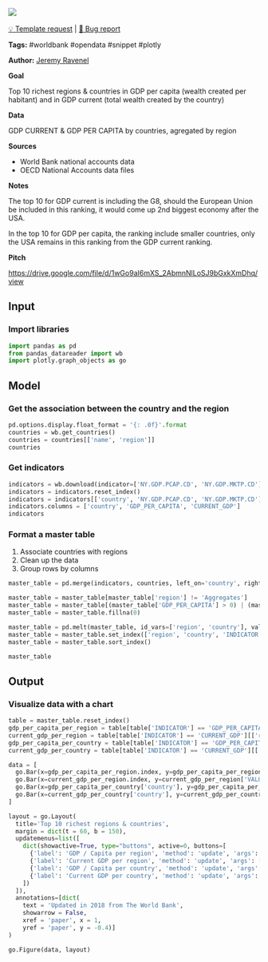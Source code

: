 <a href="https://app.naas.ai/user-redirect/naas/downloader?url=https://raw.githubusercontent.com/jupyter-naas/awesome-notebooks/master/WorldBank/WorldBank_Richest_countries_top10.ipynb" target="_parent"><img src="https://naasai-public.s3.eu-west-3.amazonaws.com/open_in_naas.svg"/></a><br><br><a href="https://github.com/jupyter-naas/awesome-notebooks/issues/new?assignees=&labels=&template=template-request.md&title=Tool+-+Action+of+the+notebook+">💡 Template request</a> | <a href="https://github.com/jupyter-naas/awesome-notebooks/issues/new?assignees=&labels=&template=bug_report.md&title=">🚨 Bug report</a>

**Tags:** #worldbank #opendata #snippet #plotly

**Author:** [Jeremy Ravenel](https://www.linkedin.com/in/ACoAAAJHE7sB5OxuKHuzguZ9L6lfDHqw--cdnJg/)

**Goal**

Top 10 richest regions & countries in GDP per capita (wealth created per habitant) and in GDP current (total wealth created by the country)

**Data**

GDP CURRENT & GDP PER CAPITA by countries, agregated by region

**Sources**

* World Bank national accounts data
* OECD National Accounts data files 

**Notes**

The top 10 for GDP current is including the G8, should the European Union be included in this ranking, it would come up 2nd biggest economy after the USA. 

In the top 10 for GDP per capita, the ranking include smaller countries, only the USA remains in this ranking from the GDP current ranking.


**Pitch**

https://drive.google.com/file/d/1wGo9aI6mXS_2AbmnNlLoSJ9bGxkXmDhq/view

## Input

### Import libraries


```python
import pandas as pd
from pandas_datareader import wb
import plotly.graph_objects as go
```

## Model

### Get the association between the country and the region


```python
pd.options.display.float_format = '{: .0f}'.format
countries = wb.get_countries()
countries = countries[['name', 'region']]
countries
```

### Get indicators



```python
indicators = wb.download(indicator=['NY.GDP.PCAP.CD', 'NY.GDP.MKTP.CD'], country='all', start=2018, end=2018)
indicators = indicators.reset_index()
indicators = indicators[['country', 'NY.GDP.PCAP.CD', 'NY.GDP.MKTP.CD']]
indicators.columns = ['country', 'GDP_PER_CAPITA', 'CURRENT_GDP']
indicators
```

### Format a master table

1. Associate countries with regions
1. Clean up the data
1. Group rows by columns 


```python
master_table = pd.merge(indicators, countries, left_on='country', right_on='name')

master_table = master_table[master_table['region'] != 'Aggregates']
master_table = master_table[(master_table['GDP_PER_CAPITA'] > 0) | (master_table['CURRENT_GDP'] > 0)]
master_table = master_table.fillna(0)

master_table = pd.melt(master_table, id_vars=['region', 'country'], value_vars=['GDP_PER_CAPITA', 'CURRENT_GDP'], var_name='INDICATOR', value_name='VALUE')
master_table = master_table.set_index(['region', 'country', 'INDICATOR'])
master_table = master_table.sort_index()

master_table
```

## Output

### Visualize data with a chart


```python
table = master_table.reset_index()
gdp_per_capita_per_region = table[table['INDICATOR'] == 'GDP_PER_CAPITA'][['region', 'VALUE']].groupby('region').mean().sort_values('VALUE', ascending=False)
current_gdp_per_region = table[table['INDICATOR'] == 'CURRENT_GDP'][['region', 'VALUE']].groupby('region').mean().sort_values('VALUE', ascending=False)
gdp_per_capita_per_country = table[table['INDICATOR'] == 'GDP_PER_CAPITA'][['country', 'VALUE']].sort_values('VALUE', ascending=False).head(10)
current_gdp_per_country = table[table['INDICATOR'] == 'CURRENT_GDP'][['country', 'VALUE']].sort_values('VALUE', ascending=False).head(10)

data = [
  go.Bar(x=gdp_per_capita_per_region.index, y=gdp_per_capita_per_region['VALUE'], text=gdp_per_capita_per_region['VALUE'], textposition='outside'),
  go.Bar(x=current_gdp_per_region.index, y=current_gdp_per_region['VALUE'], text=current_gdp_per_region['VALUE'], textposition='outside', visible=False),
  go.Bar(x=gdp_per_capita_per_country['country'], y=gdp_per_capita_per_country['VALUE'], text=gdp_per_capita_per_country['VALUE'], textposition='outside', visible=False),
  go.Bar(x=current_gdp_per_country['country'], y=current_gdp_per_country['VALUE'], text=current_gdp_per_country['VALUE'], textposition='outside', visible=False),
]

layout = go.Layout(
  title='Top 10 richest regions & countries',
  margin = dict(t = 60, b = 150),
  updatemenus=list([
    dict(showactive=True, type="buttons", active=0, buttons=[
      {'label': 'GDP / Capita per region', 'method': 'update', 'args': [{'visible': [True, False, False, False]}]},
      {'label': 'Current GDP per region', 'method': 'update', 'args': [{'visible': [False, True, False, False]}]},
      {'label': 'GDP / Capita per country', 'method': 'update', 'args': [{'visible': [False, False, True, False]}]},
      {'label': 'Current GDP per country', 'method': 'update', 'args': [{'visible': [False, False, False, True]}]}
    ])
  ]),
  annotations=[dict(
    text = 'Updated in 2018 from The World Bank',
    showarrow = False,
    xref = 'paper', x = 1,
    yref = 'paper', y = -0.4)]
)

go.Figure(data, layout)
```
